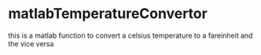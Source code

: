 # matlabTemperatureConvertor
this is a matlab function to convert a celsius temperature to a fareinheit and the vice versa
